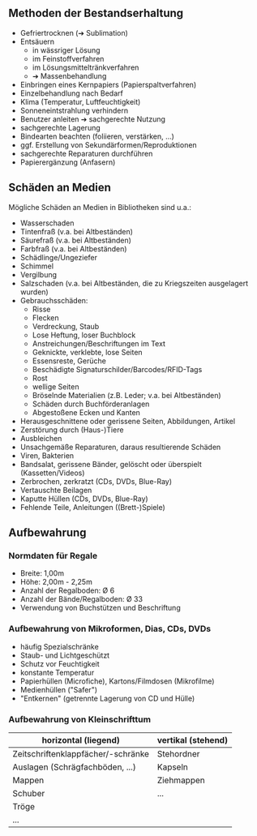 ## Methoden der Bestandserhaltung

  * Gefriertrocknen (&#10132; Sublimation)
  * Entsäuern
    + in wässriger Lösung
    + im Feinstoffverfahren
    + im Lösungsmitteltränkverfahren
    + &#10132; Massenbehandlung
  * Einbringen eines Kernpapiers (Papierspaltverfahren)
  * Einzelbehandlung nach Bedarf
  * Klima (Temperatur, Luftfeuchtigkeit)
  * Sonneneintstrahlung verhindern
  * Benutzer anleiten &#10132; sachgerechte Nutzung
  * sachgerechte Lagerung
  * Bindearten beachten (foliieren, verstärken, ...)
  * ggf. Erstellung von Sekundärformen/Reproduktionen
  * sachgerechte Reparaturen durchführen
  * Papierergänzung (Anfasern)



## Schäden an Medien 

Mögliche Schäden an Medien in Bibliotheken sind u.a.:

  * Wasserschaden
  * Tintenfraß (v.a. bei Altbeständen)
  * Säurefraß (v.a. bei Altbeständen)
  * Farbfraß (v.a. bei Altbeständen)
  * Schädlinge/Ungeziefer
  * Schimmel
  * Vergilbung
  * Salzschaden (v.a. bei Altbeständen, die zu Kriegszeiten ausgelagert wurden)
  * Gebrauchsschäden:
    + Risse
    + Flecken
    + Verdreckung, Staub
    + Lose Heftung, loser Buchblock
    + Anstreichungen/Beschriftungen im Text
    + Geknickte, verklebte, lose Seiten
    + Essensreste, Gerüche
    + Beschädigte Signaturschilder/Barcodes/RFID-Tags
    + Rost
    + wellige Seiten
    + Bröselnde Materialien (z.B. Leder; v.a. bei Altbeständen)
    + Schäden durch Buchförderanlagen
    + Abgestoßene Ecken und Kanten
  * Herausgeschnittene oder gerissene Seiten, Abbildungen, Artikel
  * Zerstörung durch (Haus-)Tiere
  * Ausbleichen
  * Unsachgemäße Reparaturen, daraus resultierende Schäden
  * Viren, Bakterien
  * Bandsalat, gerissene Bänder, gelöscht oder überspielt (Kassetten/Videos)
  * Zerbrochen, zerkratzt (CDs, DVDs, Blue-Ray)
  * Vertauschte Beilagen
  * Kaputte Hüllen (CDs, DVDs, Blue-Ray)
  * Fehlende Teile, Anleitungen ((Brett-)Spiele)



## Aufbewahrung

### Normdaten für Regale 

  * Breite: 1,00m
  * Höhe: 2,00m - 2,25m
  * Anzahl der Regalboden: Ø 6
  * Anzahl der Bände/Regalboden: Ø 33
  * Verwendung von Buchstützen und Beschriftung



### Aufbewahrung von Mikroformen, Dias, CDs, DVDs 

  * häufig Spezialschränke
  * Staub- und Lichtgeschützt
  * Schutz vor Feuchtigkeit
  * konstante Temperatur
  * Papierhüllen (Microfiche), Kartons/Filmdosen (Mikrofilme)
  * Medienhüllen ("Safer")
  * "Entkernen" (getrennte Lagerung von CD und Hülle)



### Aufbewahrung von Kleinschrifttum 

| horizontal (liegend)               | vertikal (stehend) |
| ---------------------------------- | ------------------ |
| Zeitschriftenklappfächer/-schränke | Stehordner         |
| Auslagen (Schrägfachböden, ...)    | Kapseln            |
| Mappen                             | Ziehmappen         |
| Schuber                            | ...                |
| Tröge                              |                    |
| ...                                |                    |


